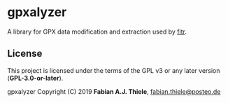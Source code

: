 gpxalyzer
============

A library for GPX data modification and extraction used by [fitr](https://github.com/f-thiele/fitr).

## License
This project is licensed under the terms of the GPL v3 or any later version (**GPL-3.0-or-later**).

gpxalyzer Copyright (C) 2019 **Fabian A.J. Thiele**, <fabian.thiele@posteo.de>
